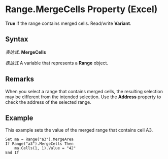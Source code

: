 
# Range.MergeCells Property (Excel)

 **True** if the range contains merged cells. Read/write **Variant**.


## Syntax

 _表达式_. **MergeCells**

 _表达式_ A variable that represents a **Range** object.


## Remarks

When you select a range that contains merged cells, the resulting selection may be different from the intended selection. Use the  **[Address](aaa2432e-9bb1-4a48-3868-86455bc53938.md)** property to check the address of the selected range.


## Example

This example sets the value of the merged range that contains cell A3.


```
Set ma = Range("a3").MergeArea
If Range("a3").MergeCells Then
    ma.Cells(1, 1).Value = "42"
End If
```

